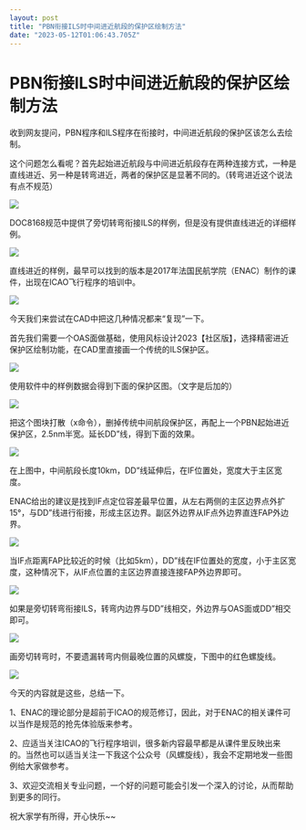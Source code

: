```yaml
---
layout: post
title: "PBN衔接ILS时中间进近航段的保护区绘制方法"
date: "2023-05-12T01:06:43.705Z"
---
```

PBN衔接ILS时中间进近航段的保护区绘制方法
=======================

收到网友提问，PBN程序和ILS程序在衔接时，中间进近航段的保护区该怎么去绘制。

这个问题怎么看呢？首先起始进近航段与中间进近航段存在两种连接方式，一种是直线进近、另一种是转弯进近，两者的保护区是显著不同的。（转弯进近这个说法有点不规范）

![](https://pic4.zhimg.com/80/v2-fd6bc39ed219f27f05e024c9acd0082f_720w.webp)

DOC8168规范中提供了旁切转弯衔接ILS的样例，但是没有提供直线进近的详细样例。

![](https://pic3.zhimg.com/80/v2-491a7acf3681cebc1ce8305e9e65436a_720w.webp)

直线进近的样例，最早可以找到的版本是2017年法国民航学院（ENAC）制作的课件，出现在ICAO飞行程序的培训中。

![](https://pic3.zhimg.com/80/v2-395611496d42beddad6682fe057574c2_720w.webp)

今天我们来尝试在CAD中把这几种情况都来“复现”一下。

首先我们需要一个OAS面做基础，使用风标设计2023【社区版】，选择精密进近保护区绘制功能，在CAD里直接画一个传统的ILS保护区。

![](https://pic2.zhimg.com/80/v2-a348191ecbf49517f0973788a36c6915_720w.webp)

使用软件中的样例数据会得到下面的保护区图。（文字是后加的）

![](https://pic4.zhimg.com/80/v2-b61b8496554db5de5cdac2ef70872293_720w.webp)

把这个图块打散（x命令），删掉传统中间航段保护区，再配上一个PBN起始进近保护区，2.5nm半宽。延长DD”线，得到下面的效果。

![](https://pic4.zhimg.com/80/v2-1184111078dcdbbaaf863655f83172bf_720w.webp)

在上图中，中间航段长度10km，DD”线延伸后，在IF位置处，宽度大于主区宽度。

ENAC给出的建议是找到IF点定位容差最早位置，从左右两侧的主区边界点外扩15°，与DD”线进行衔接，形成主区边界。副区外边界从IF点外边界直连FAP外边界。

![](https://pic4.zhimg.com/80/v2-1c4023dd7f3e495ed7e123900f7729ab_720w.webp)

当IF点距离FAP比较近的时候（比如5km），DD”线在IF位置处的宽度，小于主区宽度，这种情况下，从IF点位置的主区边界直接连接FAP外边界即可。

![](https://pic1.zhimg.com/80/v2-9545eb78296ecc9aff77517bf3d24a3c_720w.webp)

如果是旁切转弯衔接ILS，转弯内边界与DD”线相交，外边界与OAS面或DD”相交即可。

![](https://pic1.zhimg.com/80/v2-bc706d44402af3f9854aaf39e20c1b68_720w.webp)

画旁切转弯时，不要遗漏转弯内侧最晚位置的风螺旋，下图中的红色螺旋线。

![](https://pic4.zhimg.com/80/v2-e52cf19225a7533dad40bd322acd081f_720w.webp)

今天的内容就是这些，总结一下。

1、ENAC的理论部分是超前于ICAO的规范修订，因此，对于ENAC的相关课件可以当作是规范的抢先体验版来参考。

2、应适当关注ICAO的飞行程序培训，很多新内容最早都是从课件里反映出来的。当然也可以适当关注一下我这个公众号（风螺旋线），我会不定期地发一些图例给大家做参考。

3、欢迎交流相关专业问题，一个好的问题可能会引发一个深入的讨论，从而帮助到更多的同行。

祝大家学有所得，开心快乐~~